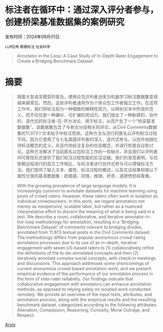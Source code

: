 # 标注者在循环中：通过深入评分者参与，创建桥梁基准数据集的案例研究

发布时间：2024年08月01日

`LLM应用` `数据标注` `社会科学`

> Annotator in the Loop: A Case Study of In-Depth Rater Engagement to Create a Bridging Benchmark Dataset

# 摘要

> 随着大型语言模型的普及，使用众包评判者池来为机器学习标注数据集变得越来越常见。然而，这些评判者通常作为个体众包工作者独立工作。在这项工作中，我们将标注视为一种细致的解释性努力，以辨别文本中所说的含义，而不仅仅是一种廉价、可扩展的劳动力。我们提出了一种新颖的、协作的、迭代式的标注者-在-环方法论，用于标注，从而产生了一个“桥梁基准数据集”，该数据集包含了与弥合分歧相关的评论，从Civil Comments数据集的11,973个文本帖子中标注而来。这种方法与流行的匿名众评判标注过程不同，因为它使用了与七名美国评判者的深入、迭代式参与，以协作地细化待标注概念的定义，并迭代地标注复杂的社会概念，并进行检查会议和讨论。这种方法解决了当前匿名众包标注工作的一些缺点，并且我们以评判者间可靠性形式提供了我们标注过程性能的实证证据。我们的发现表明，与仅依赖远程进行的孤立工作相比，与标注者进行协作式参与可以增强标注方法。我们提供了输入文本、属性、标注过程的概述，以及实证结果和按以下属性分类的基准数据集：疏离感、同情、推理、好奇、道德愤怒和尊重。

> With the growing prevalence of large language models, it is increasingly common to annotate datasets for machine learning using pools of crowd raters. However, these raters often work in isolation as individual crowdworkers. In this work, we regard annotation not merely as inexpensive, scalable labor, but rather as a nuanced interpretative effort to discern the meaning of what is being said in a text. We describe a novel, collaborative, and iterative annotator-in-the-loop methodology for annotation, resulting in a 'Bridging Benchmark Dataset' of comments relevant to bridging divides, annotated from 11,973 textual posts in the Civil Comments dataset. The methodology differs from popular anonymous crowd-rating annotation processes due to its use of an in-depth, iterative engagement with seven US-based raters to (1) collaboratively refine the definitions of the to-be-annotated concepts and then (2) iteratively annotate complex social concepts, with check-in meetings and discussions. This approach addresses some shortcomings of current anonymous crowd-based annotation work, and we present empirical evidence of the performance of our annotation process in the form of inter-rater reliability. Our findings indicate that collaborative engagement with annotators can enhance annotation methods, as opposed to relying solely on isolated work conducted remotely. We provide an overview of the input texts, attributes, and annotation process, along with the empirical results and the resulting benchmark dataset, categorized according to the following attributes: Alienation, Compassion, Reasoning, Curiosity, Moral Outrage, and Respect.

[Arxiv](https://arxiv.org/abs/2408.00880)